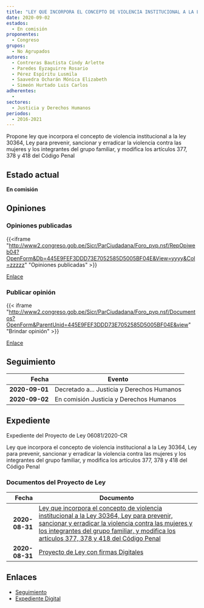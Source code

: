 ```yaml
---
title: "LEY QUE INCORPORA EL CONCEPTO DE VIOLENCIA INSTITUCIONAL A LA LEY 30364, LEY PARA PREVENIR, SANCIONAR Y ERRADICAR LA VIOLENCIA CONTRA LAS MUJERES Y LOS INTEGRANTES DEL GRUPO FAMILIAR, Y MODIFICA LOS ARTÍCULOS 377, 378 Y 418 DEL CÓDIGO PENAL"
date: 2020-09-02
estados: 
  - En comisión
proponentes: 
  - Congreso
grupos: 
  - No Agrupados
autores: 
  - Contreras Bautista Cindy Arlette
  - Paredes Eyzaguirre Rosario
  - Pérez Espíritu Lusmila
  - Saavedra Ocharán Mónica Elizabeth
  - Simeón Hurtado Luis Carlos
adherentes: 
  - 
sectores: 
  - Justicia y Derechos Humanos
periodos: 
  - 2016-2021
---
```


Propone ley que incorpora el concepto de violencia institucional a la ley 30364, Ley para prevenir, sancionar y erradicar la violencia contra las mujeres y los integrantes del grupo familiar, y modifica los artículos 377, 378 y 418 del Código Penal


## Estado actual

**En comisión**

## Opiniones

### Opiniones publicadas

{{<iframe "http://www2.congreso.gob.pe/Sicr/ParCiudadana/Foro_pvp.nsf/RepOpiweb04?OpenForm&Db=445E9FEF3DDD73E7052585D5005BF04E&View=yyyy&Col=zzzzz" "Opiniones publicadas" >}}

[Enlace](http://www2.congreso.gob.pe/Sicr/ParCiudadana/Foro_pvp.nsf/RepOpiweb04?OpenForm&Db=445E9FEF3DDD73E7052585D5005BF04E&View=yyyy&Col=zzzzz)
### Publicar opinión

{{< iframe "http://www2.congreso.gob.pe/Sicr/ParCiudadana/Foro_pvp.nsf/Documentos?OpenForm&ParentUnid=445E9FEF3DDD73E7052585D5005BF04E&view" "Brindar opinión" >}}

[Enlace](http://www2.congreso.gob.pe/Sicr/ParCiudadana/Foro_pvp.nsf/Documentos?OpenForm&ParentUnid=445E9FEF3DDD73E7052585D5005BF04E&view)

## Seguimiento

| Fecha | Evento |
|------:|--------|
| **2020-09-01** | Decretado a... Justicia y Derechos Humanos|
| **2020-09-02** | En comisión Justicia y Derechos Humanos|


## Expediente

Expediente del Proyecto de Ley 06081/2020-CR

Ley que incorpora el concepto de violencia institucional a la Ley 30364, Ley para prevenir, sancionar y erradicar la violencia contra las mujeres y los integrantes del grupo familiar, y modifica los artículos 377, 378 y 418 del Código Penal


### Documentos del Proyecto de Ley

| Fecha | Documento |
|------:|--------|
| **2020-08-31** | [Ley que incorpora el concepto de violencia institucional a la Ley 30364, Ley para prevenir, sancionar y erradicar la violencia contra las mujeres y los integrantes del grupo familiar, y modifica los artículos 377, 378 y 418 del Código Penal](http://www.leyes.congreso.gob.pe/Documentos/2016_2021/Proyectos_de_Ley_y_de_Resoluciones_Legislativas/PL06081-20200831.pdf) |
| **2020-08-31** | [Proyecto de Ley con firmas Digitales](http://www.leyes.congreso.gob.pe/Documentos/2016_2021/Proyectos_de_Ley_y_de_Resoluciones_Legislativas/Proyectos_Firmas_digitales/PL06081.pdf) |

## Enlaces 

- [Seguimiento](http://www2.congreso.gob.pe/Sicr/TraDocEstProc/CLProLey2016.nsf/f7fff46988ca05b1052578e100829cc7/1208dfceb1c2d244052585d50072b9df?OpenDocument)
- [Expediente Digital](http://www2.congreso.gob.pe/Sicr/TraDocEstProc/CLProLey2016.nsf/f7fff46988ca05b1052578e100829cc7/1208dfceb1c2d244052585d50072b9df?OpenDocument&Click=05257FB7005EB655.eb71d0cf91d8294e05256cdf006b5706/$Body/0.1C6C)
